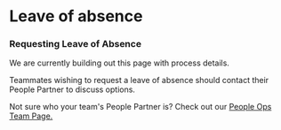 # Leave of absence

### Requesting Leave of Absence

We are currently building out this page with process details.

Teammates wishing to request a leave of absence should contact their People Partner to discuss options.

Not sure who your team's People Partner is? Check out our [People Ops Team Page.](../../departments/people-talent/index.md)

